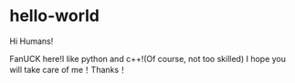 # hello-world
Hi Humans!

FanUCK here!I like python and c++!(Of course, not too skilled)
I hope you will take care of me！Thanks！
